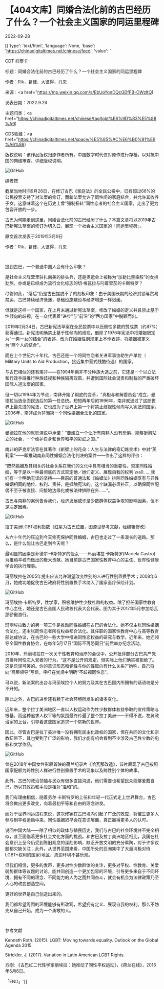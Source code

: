 # 【404文库】同婚合法化前的古巴经历了什么？一个社会主义国家的同运里程碑

2022-09-28

[{'type': 'text/html', 'language': None, 'base': 'https://chinadigitaltimes.net/chinese/feed', 'value': '

CDT 档案卡

标题：同婚合法化前的古巴经历了什么？一个社会主义国家的同运里程碑

作者：Rik，葛律，大彼得，肖恩

来源：<a href="https://mp.weixin.qq.com/s/EbUpYgnDQcGDfFB-OWzltQ)

发表日期：2022.9.26

主题归类：<a href="https://chinadigitaltimes.net/chinese/tag/lgbt%E6%9D%83%E5%88%A9)

CDS收藏：<a href="https://chinadigitaltimes.net/space/%E5%85%AC%E6%B0%91%E9%A6%86)

版权说明：该作品版权归原作者所有。中国数字时代仅对原作进行存档，以对抗中国的网络审查。详细版权说明。





![GitHub](https://chinadigitaltimes.net/chinese/files/2022/09/post-687596-633398e7a4c6b.png)

编者按

截至当地时间9月26日，在修订古巴《家庭法》的全民公投中，已有超过66%的公民投票支持了对法案的修订，而新法案允许了同性间的家庭结合，并允许其收养子女。这意味着这个在历史上曾“强制扭转”同性恋者的社会主义国家，走出了更为包容开放的一步。

古巴为何能走到这里，同婚合法化前的古巴经历了什么？本篇文章将以2019年古巴新宪法草案的修订为切入口，展现一个社会主义国家的「同运里程碑」。

原文首次发表于2019年3月9日

作者：Rik，葛律，大彼得，肖恩

&emsp;

提到古巴，一个普通中国人会有什么印象？

是社会主义阵营里驻扎南美的排头兵，还是奥运会上被称为“加勒比黑橡胶”的女排劲旅，亦或是已经成为流行文化标志的切·格瓦拉与叼着雪茄的卡斯特罗？

尽管如此，“落后”仍是古巴摆脱不了的刻板印象：由于美国长期的经济封锁与贸易禁运，古巴持续经济低迷，基础设施建设与经济增速一样迟缓。

但就是这样一个国家，在上月末通过新宪法草案，修改了婚姻的定义并且禁止基于性倾向的歧视，在一众代表着“进步”与“前沿”的“西方国家”中脱颖而出。

2019年2月24日，古巴新宪法草案在全民投票中以压倒性多数的赞成票（约87%）获得通过。新宪法明确禁止基于性倾向的歧视，删除了1976年宪法中把婚姻限定为“一男一女的结合”的表述，改为在婚姻性别规定上不作表述，将婚姻被定义为“两个人的结合”。

而在上个世纪六十年代，古巴还是一个将同性恋者关进军事协助生产单位（ Military Units to Aid Production，接近集中营式残酷待遇）的国家。

与古巴相似的还有南非——在1994年南非不分种族大选之前，它还是一个以立法和行政手段推行种族歧视和种族隔离政策，并遭到国际社会谴责和制裁的严重破坏国际人道法案的国家。

但一切以1994年为节点，南非开始了彻底的变革，“真相与和解委员会”成立，曼德拉当选全面民选后的第一任总统。短短两年后的1996年，南非就通过了这部世界上最先进的宪法，它也成为了世界上第一个将禁止歧视性倾向写入宪法的国家。2006年，南非成为非洲第一个同性婚姻合法化的国家。

![GitHub](https://chinadigitaltimes.net/chinese/files/2022/09/post-687596-633398e7acf59.)

曼德拉在他的就职演说中承诺：“要建立一个让所有南非人没有恐惧、能够挺胸站立的社会，一个维护自身和世界和平的彩虹之国。”

南非的萨克斯法官在其著作《断壁上的花朵：人生与法律的奇幻炼金术》中对“芙莉案”——即推动南非同性婚姻合法化判决的案件——作出了这样的评价：



“既然婚姻及其相关的社会关系在我们的文化中具有相当的重要性，否定同性婚姻，等于是以一种最彻底的方式否定他／她们定义、展现自我的权利 \xa0……我们有一个明确无误的坚持——目前的普通法和《婚姻法》排除同性婚姻享有与异性婚姻相同的地位、权利、责任，是抵触宪法的。这个缺漏必须补正，以确保同性配偶不至于被直接、间接地边缘化或被法律排除在外……”。



古巴与南非的案例告诉我们，经济发展或许是少数群体权益争取的影响因素，但不是决定因素。

![GitHub](https://chinadigitaltimes.net/chinese/files/2022/09/post-687596-633398e7b3bc5.)

拉丁美洲LGBT权利指数（红星为古巴位置，图源见参考文献，经编辑修改）

从六十年代的压迫到今天修宪保护同性婚姻，古巴也走过了一条漫长的道路。那么，是什么能让古巴走到今天呢？

最明显的因素是菲德尔·卡斯特罗的侄女——玛丽埃拉·卡斯特罗(Mariela Castro)为推动平权而做出的极大贡献。她目前是古巴国家性教育中心的主任、世界性健康学会的执行理事。

玛丽埃拉在2005年提出应该允许渴望改变性别的人进行性别置换手术；2008年6月，她成功地促使古巴政府将性别置换手术纳入了国家医疗保险计划。

![GitHub](https://chinadigitaltimes.net/chinese/files/2022/09/post-687596-633398e7bba5a.)

玛丽埃拉·卡斯特罗，性学家，积极维护性少数社群的权益。除了担任国家性教育中心主任，她还是古巴全国人民政权代表大会代表。图为其于2017年5月参加哈瓦那骄傲游行。

玛丽埃拉致力的另一项工作是推动同性婚姻在古巴的合法化。她不仅主张同性婚姻合法化，还主张同性恋者所有权益都合法化。其任职的国家性教育中心与高等教育部达成协议，在古巴的一些大学中推进同性恋权益的研究与教学。近年来，她还领导全国性教育协会，在每年5月17日“国际不再恐同日”前后举办纪念活动。

2010年，玛丽埃拉在一次关于性教育和治疗的会议中，公开批评部分古巴共产党员排斥同性恋入党者的行为。“这不是公开的规定，但实际上他们确实被拒绝了。这是荒谬可笑的。你的意识形态和党性与你的性取向有什么关系?”她称，自己将向“高层领导”写信，呼吁在党规中明确“不歧视同性恋”。

可以说，新法案的出台与玛丽埃拉个人的努力及其在古巴国内所拥有的话语权是分不开的。

除此之外，古巴的进步还有赖于社会环境所发生的诸多变化。

近年来，整个拉丁美洲地区一直以人权运动作为性少数群体权益争取的宣传策略与根基，而这种追求人权平等的氛围最终传遍了整个拉丁美洲——不得不说，左翼政治家的上台，引导着这些国家追求一个崭新的世界。

因此，尽管古巴是拉丁美洲唯一没有拥有民主化政权的国家，但在共同的文化和宗教纽带下，其也受到了广泛的影响，我们才能有机会看到不少涉及古巴性少数的电影和文学作品。

![GitHub](https://chinadigitaltimes.net/chinese/files/2022/09/post-687596-633398e7c510c.)

曾在2018年中国女性影展首映的荷兰纪录片《哈瓦那改造》，该片展现了古巴按照国家配额为跨性别人群进行性别重置手术的现象以及跨性别个体的故事。

此外，古巴的政治领袖与民众有很多直接沟通，他们需要也希望民众能够爱戴自己，所以其政策和手段是相对“温和”的。

我们有理由相信，随着劳尔·卡斯特罗的上任和年轻一代正式走上世界舞台，古巴将会做出更多改变，向着最初平等和自由的理念进发。

而对于世界同运进程来说，这次修宪在古巴境内引起了广泛的效应，将催生更多人参与到平权运动中来。同性婚姻迟早会在意识层面，真正赢得更多人的认可。

说回中国大陆——除了相似的政体与殖民历史，我们与古巴的社会环境并不完全相似，甚至面临着更多社会文化方面的挑战。和古巴及拉丁美洲地区相比，我国在社会意识上至今仍受到陈旧观念的深刻影响，缺乏开放文明的充分熏陶，对于许多议题都欠缺关注；此外，从世界范围来看，中国所处的亚洲集中了大量消极对待LGBT+权利的国家/地区，周边环境不甚乐观。

但我们相信，更多的发声，更多对性少数群体的关注，更多对平权、性教育、关爱弱势群体等议题的讨论，能共同创造一个更加包容的环境，引导更多来自于不同环境、拥有不同的理念、不同能力的人为之而共同奋斗，就会有机会为法律政策乃至人心的改变创造空间。

更好的世界是自己创造出来的。

我们都希望周围的环境能够有所改观，希望拥有定义、展现自我的权利。那么不妨先从自己开始，成为一个勇敢的人。

&emsp;

参考文献

Kenneth Roth. (2015). LGBT: Moving towards equality. Outlook on the Global Agenda 2015.

Strickler, J. (2017). Variation in Latin American LGBT Rights.

方刚: 《古巴红二代性学家丽埃拉：她推动了同性平权运动》，《荷兰在线》，2016年5月6日。

「END」'}]